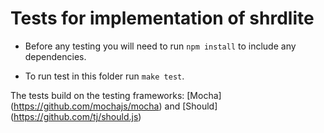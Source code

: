 Tests for implementation of shrdlite
====================================

- Before any testing you will need to run `npm install` to include any dependencies.

- To run test in this folder run `make test`.

The tests build on the testing frameworks:
[Mocha] (https://github.com/mochajs/mocha) and
[Should] (https://github.com/tj/should.js)
